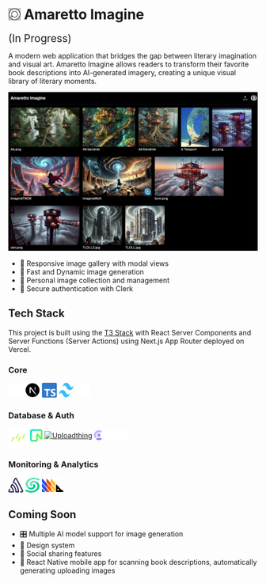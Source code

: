 # <img src="./public/favicon.ico" width="25" height="25" alt="Amaretto Imagine Logo" style="margin-bottom: -2px" /> Amaretto Imagine

<span style="font-size: 1.5em">(In Progress)</span>

A modern web application that bridges the gap between literary imagination and visual art. Amaretto Imagine allows readers to transform their favorite book descriptions into AI-generated imagery, creating a unique visual library of literary moments.

![Amaretto Imagine Example](./assets/DemoImage.jpg)

- 📱 Responsive image gallery with modal views
- 🚀 Fast and Dynamic image generation
- 💾 Personal image collection and management
- 🔐 Secure authentication with Clerk

## Tech Stack

This project is built using the [T3 Stack](https://create.t3.gg/) with React Server Components and Server Functions (Server Actions) using Next.js App Router deployed on Vercel.

### Core

<a href="https://vercel.com" title="Vercel Deployment"><img src="./assets/vercel-icon.svg" width="30" height="30" alt="Vercel" /></a>
<a href="https://nextjs.org" title="Next.js - React Framework"><img src="./assets/nextjs-icon.svg" width="30" height="30" alt="Next.js" /></a>
<a href="https://www.typescriptlang.org" title="TypeScript"><img src="./assets/typescript-icon.svg" width="30" height="30" alt="TypeScript"  /></a>
<a href="https://tailwindcss.com" title="Tailwind CSS"><img src="./assets/tailwind-icon.svg" width="30" height="30" alt="Tailwind CSS"  /></a>
<a href="https://ui.shadcn.com" title="shadcn/ui"><img src="./assets/shadcn-icon.svg" width="30" height="30" alt="shadcn/ui"  /></a>

### Database & Auth

<a href="https://orm.drizzle.team" title="Drizzle ORM"><img src="./assets/drizzle-icon.svg" width="40" height="40" alt="Drizzle ORM" align="top"/></a>
<a href="https://neon.tech" title="Neon Database"><img src="./assets/neon-icon.svg" width="25" height="25" alt="Neon" align="middle" /></a>
<a href="https://uploadthing.com" title="Uploadthing"><img src="https://raw.githubusercontent.com/pingdotgg/uploadthing/main/assets/uploadthing-logo-dark-background.svg" height="20"  alt="Uploadthing" align="middle" /></a>
<a href="https://clerk.com" title="Clerk Auth"><img src="./assets/clerk-icon.svg" height="20" alt="Clerk" align="middle" /></a>

### Monitoring & Analytics

<a href="https://sentry.io" title="Sentry Error Tracking"><img src="./assets/sentry-icon.svg" width="30" height="30" alt="Sentry"  /></a>
<a href="https://upstash.com" title="Upstash Redis & Rate limiting"><img src="./assets/upstash-icon.svg" width="30" height="30" alt="Upstash"  /></a>
<a href="https://posthog.com" title="PostHog Analytics"><img src="./assets/posthog-icon.svg" width="45" height="30" align="bottom" alt="PostHog" align="middle"/></a>

## Coming Soon

- 🎛️ Multiple AI model support for image generation
- 🎨 Design system
- 🔗 Social sharing features
- 📱 React Native mobile app for scanning book descriptions, automatically generating uploading images
